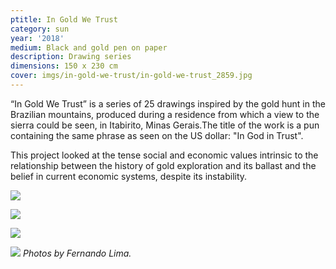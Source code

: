 ```yaml
---
ptitle: In Gold We Trust
category: sun
year: '2018'
medium: Black and gold pen on paper
description: Drawing series
dimensions: 150 x 230 cm
cover: imgs/in-gold-we-trust/in-gold-we-trust_2859.jpg
---
```

“In Gold We Trust” is a series of 25 drawings inspired by the gold hunt in the Brazilian mountains, produced during a residence from which a view to the sierra could be seen, in Itabirito, Minas Gerais.The title of the work is a pun containing the same phrase as seen on the US dollar: "In God in Trust".

This project looked at the tense social and economic values intrinsic to the relationship between the history of gold exploration and its ballast and the belief in current economic systems, despite its instability.

![]({{site.baseurl}}/imgs/in-gold-we-trust/in-gold-we-trust_2832.jpg)

![]({{site.baseurl}}/imgs/in-gold-we-trust/in-gold-we-trust_2844.jpg)

![]({{site.baseurl}}/imgs/in-gold-we-trust/in-gold-we-trust_2839.jpg)

![]({{site.baseurl}}/imgs/in-gold-we-trust/in-gold-we-trust_2858.jpg)
_Photos by Fernando Lima._

